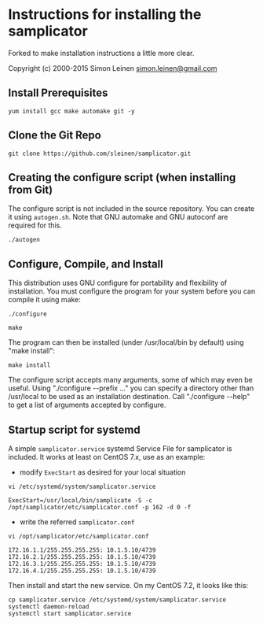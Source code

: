 Instructions for installing the samplicator
===========================================

Forked to make installation instructions a little more clear.

Copyright (c) 2000-2015 Simon Leinen  <simon.leinen@gmail.com>

Install Prerequisites
--------------------------------------------------------

	yum install gcc make automake git -y

Clone the Git Repo
--------------------------------------------------------

	git clone https://github.com/sleinen/samplicator.git

Creating the configure script (when installing from Git)
--------------------------------------------------------

The configure script is not included in the source repository.  You
can create it using `autogen.sh`.  Note that GNU automake and GNU
autoconf are required for this.

`./autogen`

Configure, Compile, and Install
-------------------------------

This distribution uses GNU configure for portability and flexibility
of installation.  You must configure the program for your system
before you can compile it using make:

`./configure`

`make`

The program can then be installed (under /usr/local/bin by default)
using "make install":

`make install`

The configure script accepts many arguments, some of which may even be
useful.  Using "./configure --prefix ..." you can specify a directory
other than /usr/local to be used as an installation destination.  Call
"./configure --help" to get a list of arguments accepted by configure.

Startup script for systemd
--------------------------

A simple `samplicator.service` systemd Service File for samplicator is
included. It works at least on CentOS 7.x, use as an example:

- modify `ExecStart` as desired for your local situation

`vi /etc/systemd/system/samplicator.service`

	ExecStart=/usr/local/bin/samplicate -S -c /opt/samplicator/etc/samplicator.conf -p 162 -d 0 -f
	
- write the referred `samplicator.conf`

`vi /opt/samplicator/etc/samplicator.conf`

	172.16.1.1/255.255.255.255: 10.1.5.10/4739
	172.16.2.1/255.255.255.255: 10.1.5.10/4739
	172.16.3.1/255.255.255.255: 10.1.5.10/4739
	172.16.4.1/255.255.255.255: 10.1.5.10/4739

Then install and start the new service. On my CentOS 7.2, it looks like this:

	cp samplicator.service /etc/systemd/system/samplicator.service
	systemctl daemon-reload
	systemctl start samplicator.service
